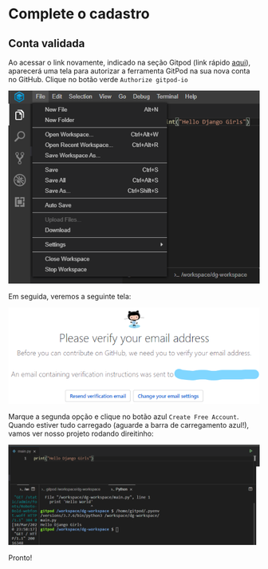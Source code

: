 # Complete o cadastro

## Conta validada

Ao acessar o link novamente, indicado na seção Gitpod \(link rápido [aqui](https://gitpod.io/#https://github.com/dgtaquara/dg-workspace)\), aparecerá uma tela para autorizar a ferramenta GitPod na sua nova conta no GitHub. Clique no botão verde `Authorize gitpod-io`

![Tela de autoriza&#xE7;&#xE3;o da ferramenta no GitHub](../.gitbook/assets/image%20%2826%29.png)

Em seguida, veremos a seguinte tela:

![Tela de criar \(efetivamente\) a conta no Gitpod](../.gitbook/assets/image%20%284%29.png)

Marque a segunda opção e clique no botão azul `Create Free Account`. Quando estiver tudo carregado \(aguarde a barra de carregamento azul!\), vamos ver nosso projeto rodando direitinho:

![Tela do projeto rodando](../.gitbook/assets/image%20%2811%29.png)

Pronto!

